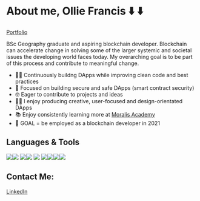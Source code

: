 

# About me, Ollie Francis ⬇️ ⬇️
[Portfolio](https://olfrank.github.io/my-website/)

BSc Geography graduate and aspiring blockchain developer. Blockchain can accelerate change in solving some of the larger systemic and societal issues the developing world faces today. My overarching goal is to be part of this process and contribute to meaningful change. 

- 👷‍♂️ Continuously buildng DApps while improving clean code and best practices 
- 🔎 Focused on building secure and safe DApps (smart contract security) 
- 🤓 Eager to contribute to projects and ideas
- 👨‍🎨 I enjoy producing creative, user-focused and design-orientated DApps 
- 📚 Enjoy consistently learning more at [Moralis Academy](https://academy.moralis.io/)
- 🤩 GOAL = be employed as a blockchain developer in 2021

## Languages & Tools
<img src="https://img.shields.io/badge/-React.js-61DAFB?logo=react&logoColor=white"/><img src="https://img.shields.io/badge/-JavaScript-F7DF1E?logo=JavaScript&logoColor=white"/> <img src="https://img.shields.io/badge/-Solidity-363636?logo=Solidity"/><img src="https://img.shields.io/badge/-Web3.js-F16822?logo=Web3.js&logoColor=white"/>
<img src="https://img.shields.io/badge/-HTML-CB3837?logo=HTML5&logoColor=white"/> <img src="https://img.shields.io/badge/-CSS-1572B6?logo=CSS3&logoColor=white"/><img src="https://img.shields.io/badge/-jQuery-0769AD?logo=jQuery"/><img src="https://img.shields.io/badge/-Bootstrap-7952B3?logo=Bootstrap&logoColor=white"/><img src="https://img.shields.io/badge/-npm-CB3837?logo=npm&logoColor=white"/>

## Contact Me:
[LinkedIn](https://olfrank.github.io/my-website/)
